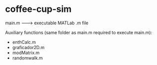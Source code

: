 # coffee-cup-sim
main.m ---> executable MATLab .m file

Auxiliary functions (same folder as main.m required to execute main.m):
  - enthCalc.m
  - graficador2D.m
  - modMatrix.m
  - randomwalk.m

